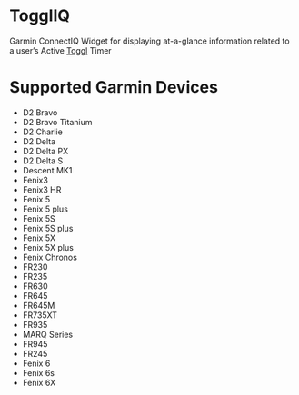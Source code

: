 # TogglIQ

Garmin ConnectIQ Widget for displaying at-a-glance information related to a user’s Active [Toggl](https://toggl.com/) Timer

# Supported Garmin Devices
- D2 Bravo
- D2 Bravo Titanium
- D2 Charlie
- D2 Delta
- D2 Delta PX
- D2 Delta S
- Descent MK1
- Fenix3
- Fenix3 HR
- Fenix 5
- Fenix 5 plus
- Fenix 5S
- Fenix 5S plus
- Fenix 5X
- Fenix 5X plus
- Fenix Chronos
- FR230
- FR235
- FR630
- FR645
- FR645M
- FR735XT
- FR935
- MARQ Series
- FR945
- FR245
- Fenix 6
- Fenix 6s
- Fenix 6X
